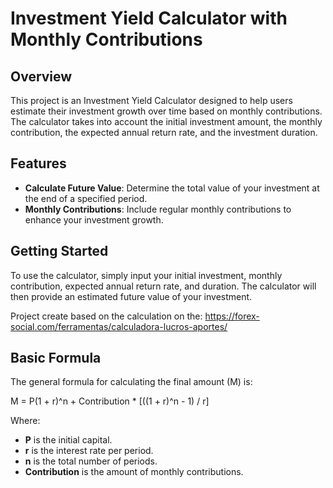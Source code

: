# Investment Yield Calculator with Monthly Contributions

## Overview
This project is an Investment Yield Calculator designed to help users estimate their investment growth over time based on monthly contributions. The calculator takes into account the initial investment amount, the monthly contribution, the expected annual return rate, and the investment duration.

## Features
- **Calculate Future Value**: Determine the total value of your investment at the end of a specified period.
- **Monthly Contributions**: Include regular monthly contributions to enhance your investment growth.

## Getting Started
To use the calculator, simply input your initial investment, monthly contribution, expected annual return rate, and duration. The calculator will then provide an estimated future value of your investment.

Project create based on the calculation on the: https://forex-social.com/ferramentas/calculadora-lucros-aportes/

## Basic Formula
The general formula for calculating the final amount (M) is:

M = P(1 + r)^n + Contribution * [((1 + r)^n - 1) / r]

Where:

- **P** is the initial capital.
- **r** is the interest rate per period.
- **n** is the total number of periods.
- **Contribution** is the amount of monthly contributions.
